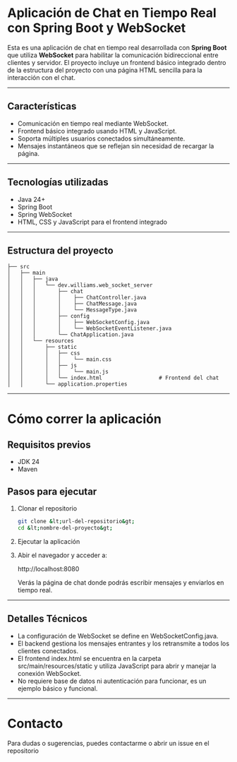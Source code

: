 # Aplicación de Chat en Tiempo Real con Spring Boot y WebSocket

Esta es una aplicación de chat en tiempo real desarrollada con **Spring Boot** que utiliza **WebSocket** para habilitar la comunicación bidireccional entre clientes y servidor. El proyecto incluye un frontend básico integrado dentro de la estructura del proyecto con una página HTML sencilla para la interacción con el chat.

---

## Características

- Comunicación en tiempo real mediante WebSocket.
- Frontend básico integrado usando HTML y JavaScript.
- Soporta múltiples usuarios conectados simultáneamente.
- Mensajes instantáneos que se reflejan sin necesidad de recargar la página.

---

## Tecnologías utilizadas

- Java 24+
- Spring Boot
- Spring WebSocket
- HTML, CSS y JavaScript para el frontend integrado

---

## Estructura del proyecto

```plaintext
├── src
│   ├── main
│   │   ├── java
│   │   │   └── dev.williams.web_socket_server
│   │   │       ├── chat
│   │   │       │    ├── ChatController.java
│   │   │       │    ├── ChatMessage.java
│   │   │       │    └── MessageType.java
│   │   │       ├── config
│   │   │       │    ├── WebSocketConfig.java
│   │   │       │    └── WebSocketEventListener.java
│   │   │       └── ChatApplication.java
│   │   └── resources
│   │       ├── static
│   │       │   ├── css
│   │       │   │    └── main.css
│   │       │   ├── js
│   │       │   │    └── main.js
│   │       │   └── index.html                  # Frontend del chat
│   │       └── application.properties
```

---
# Cómo correr la aplicación

## Requisitos previos

- JDK 24
- Maven

## Pasos para ejecutar

1. Clonar el repositorio

    ```bash
    git clone &lt;url-del-repositorio&gt;
    cd &lt;nombre-del-proyecto&gt;
    ```

2. Ejecutar la aplicación
3. Abir el navegador y acceder a:

   http://localhost:8080

   Verás la página de chat donde podrás escribir mensajes y enviarlos en tiempo real.
---
## Detalles Técnicos
* La configuración de WebSocket se define en WebSocketConfig.java.
* El backend gestiona los mensajes entrantes y los retransmite a todos los clientes conectados.
* El frontend index.html se encuentra en la carpeta src/main/resources/static y utiliza JavaScript para abrir y manejar la conexión WebSocket.
* No requiere base de datos ni autenticación para funcionar, es un ejemplo básico y funcional.

---
# Contacto

Para dudas o sugerencias, puedes contactarme o abrir un issue en el repositorio